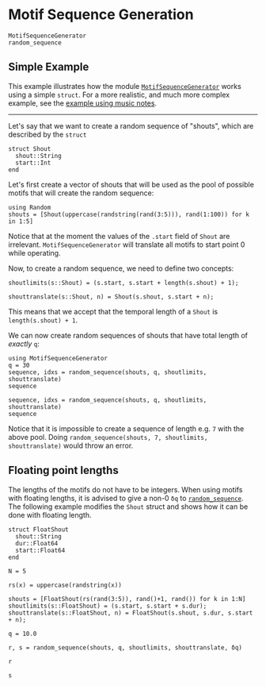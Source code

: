 # Motif Sequence Generation

```@docs
MotifSequenceGenerator
random_sequence
```

## Simple Example

This example illustrates how the module [`MotifSequenceGenerator`](@ref) works using
a simple `struct`. For a more realistic, and much more complex example, see the
[example using music notes](musicexample.md).

---

Let's say that we want to create a random sequence of "shouts", which
are described by the `struct`
```@example shout
struct Shout
  shout::String
  start::Int
end
```

Let's first create a vector of shouts that will be used as the pool of
possible motifs that will create the random sequence:
```@example shout
using Random
shouts = [Shout(uppercase(randstring(rand(3:5))), rand(1:100)) for k in 1:5]
```
Notice that at the moment the values of the `.start` field of `Shout` are irrelevant. `MotifSequenceGenerator` will translate all motifs to start point 0 while operating.

Now, to create a random sequence, we need to define two concepts:
```@example shout
shoutlimits(s::Shout) = (s.start, s.start + length(s.shout) + 1);

shouttranslate(s::Shout, n) = Shout(s.shout, s.start + n);
```
This means that we accept that the temporal length of a `Shout` is `length(s.shout) + 1`.

We can now create random sequences of shouts that have total length of
*exactly* `q`:
```@example shout
using MotifSequenceGenerator
q = 30
sequence, idxs = random_sequence(shouts, q, shoutlimits, shouttranslate)
sequence
```
```@example shout
sequence, idxs = random_sequence(shouts, q, shoutlimits, shouttranslate)
sequence
```
Notice that it is impossible to create a sequence of length e.g. `7` with the above pool. Doing `random_sequence(shouts, 7, shoutlimits, shouttranslate)` would throw an error.

## Floating point lengths
The lengths of the motifs do not have to be integers. When using motifs with floating lengths, it is advised to give a non-0 `δq` to [`random_sequence`](@ref). The following example modifies the `Shout` struct and shows how it can be done with floating length.

```@example shout
struct FloatShout
  shout::String
  dur::Float64
  start::Float64
end

N = 5

rs(x) = uppercase(randstring(x))

shouts = [FloatShout(rs(rand(3:5)), rand()+1, rand()) for k in 1:N]
shoutlimits(s::FloatShout) = (s.start, s.start + s.dur);
shouttranslate(s::FloatShout, n) = FloatShout(s.shout, s.dur, s.start + n);

q = 10.0

r, s = random_sequence(shouts, q, shoutlimits, shouttranslate, δq)

r
```
```@example shout
s
```
